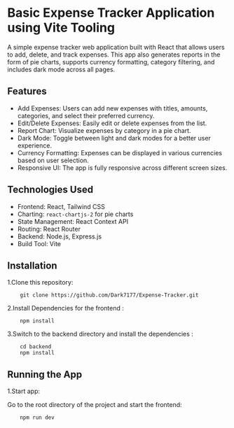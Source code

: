 # Basic Expense Tracker Application using Vite Tooling
A simple expense tracker web application built with React that allows users to add, delete, and track expenses. This app also generates reports in the form of pie charts, supports currency formatting, category filtering, and includes dark mode across all pages.

## Features

- Add Expenses: Users can add new expenses with titles, amounts, categories, and select their preferred currency.
- Edit/Delete Expenses: Easily edit or delete expenses from the list.
- Report Chart: Visualize expenses by category in a pie chart.
- Dark Mode: Toggle between light and dark modes for a better user experience.
- Currency Formatting: Expenses can be displayed in various currencies based on user selection.
- Responsive UI: The app is fully responsive across different screen sizes.

## Technologies Used

- Frontend: React, Tailwind CSS
- Charting: `react-chartjs-2` for pie charts
- State Management: React Context API
- Routing: React Router
- Backend: Node.js, Express.js
- Build Tool: Vite

## Installation

1.Clone this repository:

```
    git clone https://github.com/Dark7177/Expense-Tracker.git
```

2.Install Dependencies for the frontend :

```
    npm install
```

3.Switch to the backend directory and install the dependencies :

```
    cd backend 
    npm install
```

## Running the App

1.Start app:

Go to the root directory of the project and start the frontend:

```
    npm run dev
```